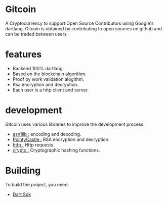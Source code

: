# Gitcoin

A Cryptocurrency to support Open Source Contributors using Google's dartlang.
Gitcoin is obtained by contributing to open sources on github and can be traded
between users


# features

- Backend 100% dartlang.
- Based on the blockchain algorithm.
- Proof by work validation alogithm.
- Rsa encryption and decryption.
- Each user is a http client and server.


# development

Gitcoin uses various libraries to improve the development process:  
- [asn1lib :](https://pub.dev/packages/asn1lib) encoding and decoding.  
- [PointyCastle :](https://github.com/PointyCastle/pointycastle) RSA encryption and decryption.  
- [http :](https://pub.dev/packages/http) Http requests.  
- [crypto :](https://pub.dev/packages/crypto) Cryptographic hashing functions.  

# Building

To build the project, you need:
- [Dart Sdk](https://dart.dev/get-dart)
